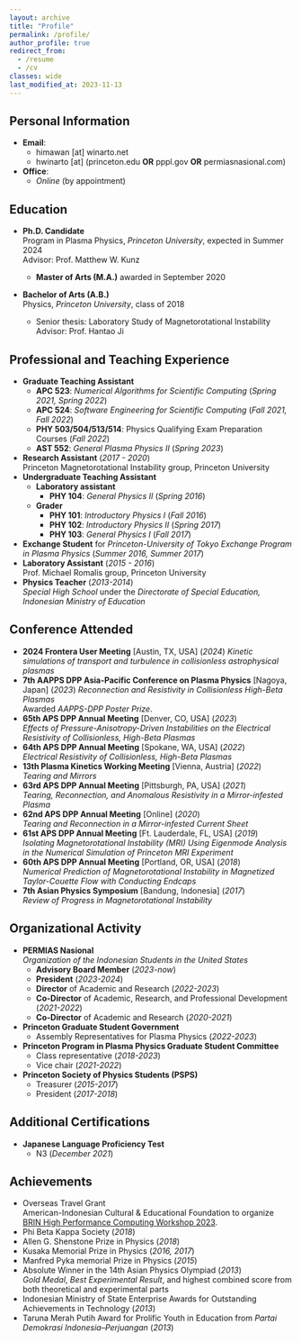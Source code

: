 ```yaml
---
layout: archive
title: "Profile"
permalink: /profile/
author_profile: true
redirect_from:
  - /resume
  - /cv
classes: wide
last_modified_at: 2023-11-13
---
```


## Personal Information

* **Email**:
  * himawan [at] winarto.net
  * hwinarto [at] (princeton.edu **OR** pppl.gov **OR** permiasnasional.com)
* **Office**:
  * _Online_ (by appointment)

## Education

* **Ph.D. Candidate**\
  Program in Plasma Physics, _Princeton University_, expected in Summer 2024\
  Advisor: Prof. Matthew W. Kunz
  * **Master of Arts (M.A.)** awarded in September 2020

* **Bachelor of Arts (A.B.)**\
  Physics, _Princeton University_, class of 2018
  * Senior thesis: Laboratory Study of Magnetorotational Instability\
    Advisor: Prof. Hantao Ji

## Professional and Teaching Experience

* **Graduate Teaching Assistant**
  * **APC 523**: _Numerical Algorithms for Scientific Computing_ (_Spring 2021, Spring 2022_)
  * **APC 524**: _Software Engineering for Scientific Computing_ (_Fall 2021, Fall 2022_)
  * **PHY 503/504/513/514**: Physics Qualifying Exam Preparation Courses (_Fall 2022_)
  * **AST 552**: _General Plasma Physics II_ (_Spring 2023_)
* **Research Assistant**  (_2017 - 2020_)\
  Princeton Magnetorotational Instability group, Princeton University
* **Undergraduate Teaching Assistant**
  * **Laboratory assistant**
    * **PHY 104**: _General Physics II_ (_Spring 2016_)
  * **Grader**
    * **PHY 101**: _Introductory Physics I_ (_Fall 2016_)
    * **PHY 102**:  _Introductory Physics II_ (_Spring 2017_)
    * **PHY 103**: _General Physics I_ (_Fall 2017_)
* **Exchange Student** for _Princeton-University of Tokyo Exchange Program in Plasma Physics_ (_Summer 2016, Summer 2017_)
* **Laboratory Assistant**  (_2015 - 2016_)\
  Prof. Michael Romalis group, Princeton University
* **Physics Teacher**  (_2013-2014_)\
  _Special High School_ under the _Directorate of Special Education, Indonesian Ministry of Education_

## Conference Attended

* **2024 Frontera User Meeting** [Austin, TX, USA] (_2024_)
  _Kinetic simulations of transport and turbulence in collisionless astrophysical plasmas_
* **7th AAPPS DPP Asia-Pacific Conference on Plasma Physics** [Nagoya, Japan] (_2023_)
  _Reconnection and Resistivity in Collisionless High-Beta Plasmas_\
  Awarded *AAPPS-DPP Poster Prize*.
* **65th APS DPP Annual Meeting** [Denver, CO, USA] (_2023_)\
  _Effects of Pressure-Anisotropy-Driven Instabilities on the Electrical Resistivity of Collisionless, High-Beta Plasmas_
* **64th APS DPP Annual Meeting** [Spokane, WA, USA] (_2022_)\
  _Electrical Resistivity of Collisionless, High-Beta Plasmas_
* **13th Plasma Kinetics Working Meeting** [Vienna, Austria] (_2022_)\
  _Tearing and Mirrors_
* **63rd APS DPP Annual Meeting** [Pittsburgh, PA, USA] (_2021_)\
  _Tearing, Reconnection, and Anomalous Resistivity in a Mirror-infested Plasma_
* **62nd APS DPP Annual Meeting** [Online] (_2020_)\
  _Tearing and Reconnection in a Mirror-infested Current Sheet_
* **61st APS DPP Annual Meeting** [Ft. Lauderdale, FL, USA] (_2019_)\
  _Isolating Magnetorotational Instability (MRI) Using Eigenmode Analysis in the Numerical Simulation of Princeton MRI Experiment_
* **60th APS DPP Annual Meeting** [Portland, OR, USA] (_2018_)\
  _Numerical Prediction of Magnetorotational Instability in Magnetized Taylor-Couette Flow with Conducting Endcaps_
* **7th Asian Physics Symposium** [Bandung, Indonesia] (_2017_)\
  _Review of Progress in Magnetorotational Instability_

## Organizational Activity

* **PERMIAS Nasional**\
  _Organization of the Indonesian Students in the United States_
  * **Advisory Board Member** (_2023-now_)
  * **President** (_2023-2024_)
  * **Director** of Academic and Research (_2022-2023_)
  * **Co-Director** of Academic, Research, and Professional Development (_2021-2022_)
  * **Co-Director** of Academic and Research (_2020-2021_)
* **Princeton Graduate Student Government**
  * Assembly Representatives for Plasma Physics (_2022-2023_)
* **Princeton Program in Plasma Physics Graduate Student Committee**
  * Class representative (_2018-2023_)
  * Vice chair (_2021-2022_)
* **Princeton Society of Physics Students (PSPS)**
  * Treasurer (_2015-2017_)
  * President (_2017-2018_)

## Additional Certifications

* **Japanese Language Proficiency Test**
  * N3 (_December 2021_)

## Achievements

* Overseas Travel Grant\
American-Indonesian Cultural & Educational Foundation to organize [BRIN High Performance Computing Workshop 2023](https://brin-hpc-workshop.github.io/).
* Phi Beta Kappa Society (_2018_)
* Allen G. Shenstone Prize in Physics (_2018_)
* Kusaka Memorial Prize in Physics (_2016, 2017_)
* Manfred Pyka memorial Prize in Physics (_2015_)
* Absolute Winner in the 14th Asian Physics Olympiad (_2013_)\
_Gold Medal_, _Best Experimental Result_, and highest combined score from both theoretical and experimental parts
* Indonesian Ministry of State Enterprise Awards for Outstanding Achievements in Technology (_2013_)
* Taruna Merah Putih Award for Prolific Youth in Education from _Partai Demokrasi Indonesia–Perjuangan_ (_2013_)
